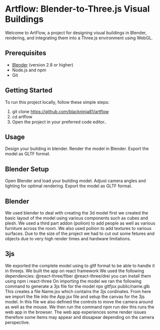 
# Artflow: Blender-to-Three.js Visual Buildings

Welcome to ArtFlow, a project for designing visual buildings in Blender, rendering, and integrating them into a Three.js environment using WebGL.

## Prerequisites

- [Blender](https://www.blender.org/) (version 2.8 or higher)
- Node.js and npm
- Git

## Getting Started

To run this project locally, follow these simple steps:

1. git clone https://github.com/blackninja81/artflow
2. cd artflow
3. Open the project in your preferred code editor..

## Usage

Design your building in blender.
Render the model in Blender.
Export the model as GLTF format.


## Blender Setup
 Open Blender and load your building model.
 Adjust camera angles and lighting for optimal rendering.
 Export the model as GLTF format.

 ## Blender
 We used blender to deal with creating the 3d model first we created the basic layout of the model using various components such as cubes and plesh. 
 We used a third part addon (poliion) to add people as well as various furniture across the room. 
 We also used poliion to add textures to various surfaces.
 Due to the size of the project we had to cut out some fetures and objects due to very high render times and hardware limitations. 

 ## 3js
 We exported the complete model using to gltf format to be able to handle it in threejs. We built the app on react framework
 We used the following dependencies: 
 @react-three/fiber @react-three/drei you can install them using npm i  react-three
 On importing the model we ran the following command to generate a 3js file for the model 
 npx gltfjsx public/name.glb                                                            
 This creates a file Name.jsx which contains the 3js cordinates. From here we import the file into the App.jsx file and setup the canvas for the 3js model. In this file we also defined 
 the controls to move the camera around as well as the mouse. We then run the command npm run dev this runs the web app in the browser. The web app experiences some render issues 
 therefore some items may appear and dissapear depending on the camera perspective.

